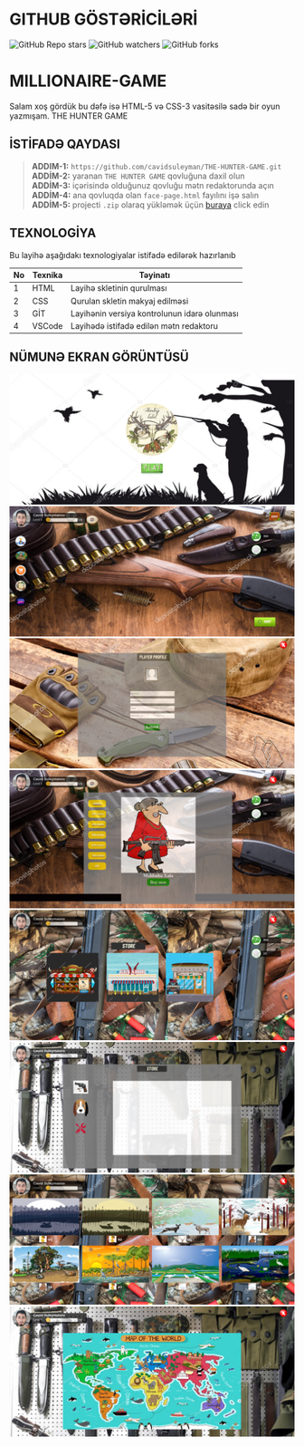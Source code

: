 # GITHUB GÖSTƏRİCİLƏRİ

![GitHub Repo stars](https://img.shields.io/github/stars/cavidsuleyman/SADE-HOM-PAGE?style=for-the-badge)
![GitHub watchers](https://img.shields.io/github/watchers/cavidsuleyman/SADE-HOM-PAGE?style=for-the-badge)
![GitHub forks](https://img.shields.io/github/forks/cavidsuleyman/SADE-HOM-PAGE?style=for-the-badge)

# MILLIONAIRE-GAME

Salam xoş gördük bu dəfə isə HTML-5 və CSS-3 vasitəsilə sadə bir oyun yazmışam. THE HUNTER GAME
## İSTİFADƏ QAYDASI


> **ADDIM-1:**   `https://github.com/cavidsuleyman/THE-HUNTER-GAME.git` <br/>
> **ADDİM-2:**  yaranan `THE HUNTER GAME` qovluğuna daxil olun <br/>
> **ADDİM-3:**  içərisində olduğunuz qovluğu mətn redaktorunda açın <br/>
> **ADDİM-4:**  ana qovluqda olan `face-page.html` fayılını işə salın <br/>
> **ADDİM-5:**  projecti `.zip` olaraq yükləmək üçün  [buraya](https://github.com/cavidsuleyman/THE-HUNTER-GAME/archive/refs/heads/master.zip) click edin <br/>


## TEXNOLOGİYA

Bu layihə aşağıdakı texnologiyalar istifadə edilərək hazırlanıb

|No|Texnika   |Təyinatı                                       |
|--|----------|-----------------------------------------------|
|1 |HTML      |Layihə skletinin qurulması                     | 
|2 |CSS       |Qurulan skletin makyaj edilməsi   |
|3 |GİT       |Layihənin versiya kontrolunun idarə olunması   |
|4 |VSCode    |Layihədə istifadə edilən mətn redaktoru        |


## NÜMUNƏ EKRAN GÖRÜNTÜSÜ

![Burada ekran görüntüsü var idi](./screen/screen-1.png)
![Burada ekran görüntüsü var idi](./screen/screen-2.png)
![Burada ekran görüntüsü var idi](./screen/screen-3.png)
![Burada ekran görüntüsü var idi](./screen/screen-4.png)
![Burada ekran görüntüsü var idi](./screen/screen-5.png)
![Burada ekran görüntüsü var idi](./screen/screen-6.png)
![Burada ekran görüntüsü var idi](./screen/screen-7.png)
![Burada ekran görüntüsü var idi](./screen/screen-8.png)



